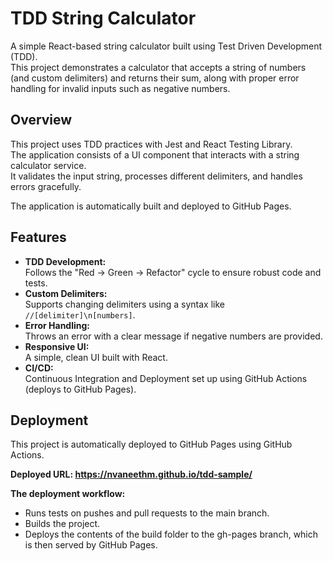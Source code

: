 # TDD String Calculator

A simple React-based string calculator built using Test Driven Development (TDD).  
This project demonstrates a calculator that accepts a string of numbers (and custom delimiters) and returns their sum, along with proper error handling for invalid inputs such as negative numbers.

## Overview

This project uses TDD practices with Jest and React Testing Library.  
The application consists of a UI component that interacts with a string calculator service.  
It validates the input string, processes different delimiters, and handles errors gracefully.

The application is automatically built and deployed to GitHub Pages.


## Features

- **TDD Development:**  
  Follows the "Red → Green → Refactor" cycle to ensure robust code and tests.
- **Custom Delimiters:**  
  Supports changing delimiters using a syntax like `//[delimiter]\n[numbers]`.
- **Error Handling:**  
  Throws an error with a clear message if negative numbers are provided.
- **Responsive UI:**  
  A simple, clean UI built with React.
- **CI/CD:**  
  Continuous Integration and Deployment set up using GitHub Actions (deploys to GitHub Pages).

## Deployment
  
  This project is automatically deployed to GitHub Pages using GitHub Actions.

  **Deployed URL: https://nvaneethm.github.io/tdd-sample/**

  
  **The deployment workflow:**
  - Runs tests on pushes and pull requests to the main branch.
  - Builds the project.
  - Deploys the contents of the build folder to the gh-pages branch, which is then served by GitHub Pages.


  
